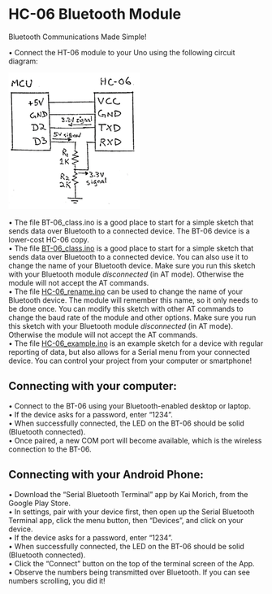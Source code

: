 # HC-06 Bluetooth Module
Bluetooth Communications Made Simple!

•	Connect the HT-06 module to your Uno using the following circuit diagram:

 ![HC-06 Wiring Diagram](https://github.com/dndubins/HC-06/blob/main/HC-06.png?raw=true)
 
•	The file BT-06_class.ino is a good place to start for a simple sketch that sends data over Bluetooth to a connected device. The BT-06 device is a lower-cost HC-06 copy.<br>
•	The file <a href="https://github.com/dndubins/HC-06/blob/main/BT-06_class.ino">BT-06_class.ino</a> is a good place to start for a simple sketch that sends data over Bluetooth to a connected device. You can also use it to change the name of your Bluetooth device. Make sure you run this sketch with your Bluetooth module *disconnected* (in AT mode). Otherwise the module will not accept the AT commands.<br>
•	The file <a href="https://github.com/dndubins/HC-06/blob/main/HC-06_rename.ino">HC-06_rename.ino</a> can be used to change the name of your Bluetooth device. The module will remember this name, so it only needs to be done once. You can modify this sketch with other AT commands to change the baud rate of the module and other options. Make sure you run this sketch with your Bluetooth module *disconnected* (in AT mode). Otherwise the module will not accept the AT commands.<br>
•	The file <a href="https://github.com/dndubins/HC-06/blob/main/HC-06_example.ino">HC-06_example.ino</a> is an example sketch for a device with regular reporting of data, but also allows for a Serial menu from your connected device. You can control your project from your computer or smartphone!<p>

## Connecting with your computer:
•	Connect to the BT-06 using your Bluetooth-enabled desktop or laptop.<br>
•	If the device asks for a password, enter “1234”.<br>
•	When successfully connected, the LED on the BT-06 should be solid (Bluetooth connected).<br>
•	Once paired, a new COM port will become available, which is the wireless connection to the BT-06.<br>

## Connecting with your Android Phone:
•	Download the “Serial Bluetooth Terminal” app by Kai Morich, from the Google Play Store.<br>
•	In settings, pair with your device first, then open up the Serial Bluetooth Terminal app, click the menu button, then “Devices”, and click on your device.<br>
•	If the device asks for a password, enter “1234”.<br>
•	When successfully connected, the LED on the BT-06 should be solid (Bluetooth connected).<br>
•	Click the “Connect” button on the top of the terminal screen of the App.<br>
•	Observe the numbers being transmitted over Bluetooth. If you can see numbers scrolling, you did it!<br>
